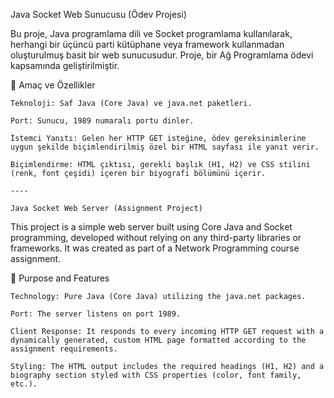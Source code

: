 Java Socket Web Sunucusu (Ödev Projesi)

Bu proje, Java programlama dili ve Socket programlama kullanılarak, herhangi bir üçüncü parti kütüphane veya framework kullanmadan oluşturulmuş basit bir web sunucusudur. Proje, bir Ağ Programlama ödevi kapsamında geliştirilmiştir.

🌟 Amaç ve Özellikler

    Teknoloji: Saf Java (Core Java) ve java.net paketleri.

    Port: Sunucu, 1989 numaralı portu dinler.

    İstemci Yanıtı: Gelen her HTTP GET isteğine, ödev gereksinimlerine uygun şekilde biçimlendirilmiş özel bir HTML sayfası ile yanıt verir.

    Biçimlendirme: HTML çıktısı, gerekli başlık (H1, H2) ve CSS stilini (renk, font çeşidi) içeren bir biyografi bölümünü içerir.

    ----

    Java Socket Web Server (Assignment Project)

This project is a simple web server built using Core Java and Socket programming, developed without relying on any third-party libraries or frameworks. It was created as part of a Network Programming course assignment.

🌟 Purpose and Features

    Technology: Pure Java (Core Java) utilizing the java.net packages.

    Port: The server listens on port 1989.

    Client Response: It responds to every incoming HTTP GET request with a dynamically generated, custom HTML page formatted according to the assignment requirements.

    Styling: The HTML output includes the required headings (H1, H2) and a biography section styled with CSS properties (color, font family, etc.).
